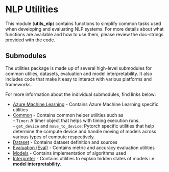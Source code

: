 # NLP Utilities

This module (**utils_nlp**) contains functions to simplify common tasks used when developing and evaluating NLP systems. For more details about what functions are available and how to use them, please review the doc-strings provided with the code.

## Submodules
The utilities package is made up of several high-level submodules for common utilies, datasets, evaluation and model interpretability. It also includes code that make it easy to interact with various platforms and frameworks.  

For more information about the individual submodules, find links below:  

- [Azure Machine Learning](./azureml/README.md) - Contains Azure Machine Learning specific utilities  
- [Common](./common/README.md) - Contains common helper utilities such as  
        - `Timer`: A timer object that helps with timing execution runs.  
        - `get_device` and `move_to_device`: Pytorch specific utilities that help determine the compute device and handle moving of models across various types of compute respectively. 
- [Dataset](./dataset/README.md) - Contains dataset definition and sources  
- [Evaluation (Eval)](./eval/README.md) - Contains metric and accuracy evaluation utilities     
- [Models](./models/README.md) - Contains implementation of algorithms used     
- [Interpreter](./interpreter/README.md) - Contains utilities to explain hidden states of models i.e. **model interpretability**. 

